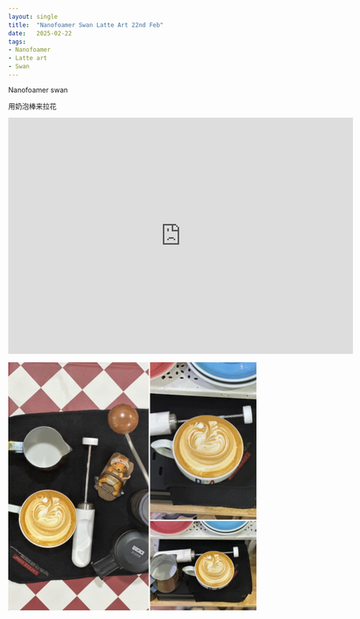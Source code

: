 ```yaml
---
layout: single
title:  "Nanofoamer Swan Latte Art 22nd Feb"
date:   2025-02-22
tags:
- Nanofoamer
- Latte art
- Swan
---
```


Nanofoamer swan

用奶泡棒来拉花


<div class="embed-container">
  <iframe
      src="https://www.youtube.com/embed/N1PfPqBnO7o"
      width="700"
      height="480"
      frameborder="0"
      allowfullscreen="true">
  </iframe>
</div>


![](/assets/img/2025/02/22/10807512-6023-429C-B03B-2A5AAA4BA0EE.JPG)
